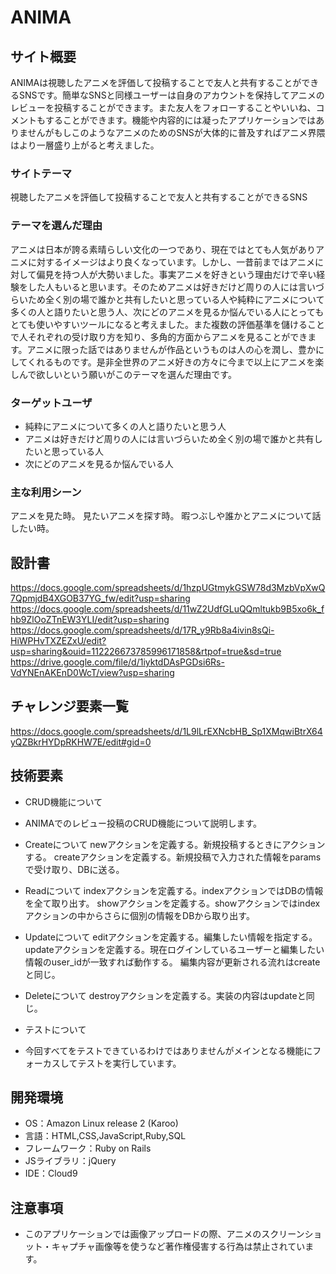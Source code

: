 # ANIMA

## サイト概要
ANIMAは視聴したアニメを評価して投稿することで友人と共有することができるSNSです。簡単なSNSと同様ユーザーは自身のアカウントを保持してアニメのレビューを投稿することができます。また友人をフォローすることやいいね、コメントもすることができます。機能や内容的には凝ったアプリケーションではありませんがもしこのようなアニメのためのSNSが大体的に普及すればアニメ界隈はより一層盛り上がると考えました。


### サイトテーマ
視聴したアニメを評価して投稿することで友人と共有することができるSNS


### テーマを選んだ理由
アニメは日本が誇る素晴らしい文化の一つであり、現在ではとても人気がありアニメに対するイメージはより良くなっています。しかし、一昔前まではアニメに対して偏見を持つ人が大勢いました。事実アニメを好きという理由だけで辛い経験をした人もいると思います。そのためアニメは好きだけど周りの人には言いづらいため全く別の場で誰かと共有したいと思っている人や純粋にアニメについて多くの人と語りたいと思う人、次にどのアニメを見るか悩んでいる人にとってもとても使いやすいツールになると考えました。また複数の評価基準を儲けることで人それぞれの受け取り方を知り、多角的方面からアニメを見ることができます。アニメに限った話ではありませんが作品というものは人の心を潤し、豊かにしてくれるものです。是非全世界のアニメ好きの方々に今まで以上にアニメを楽しんで欲しいという願いがこのテーマを選んだ理由です。

### ターゲットユーザ
- 純粋にアニメについて多くの人と語りたいと思う人
- アニメは好きだけど周りの人には言いづらいため全く別の場で誰かと共有したいと思っている人
- 次にどのアニメを見るか悩んでいる人


### 主な利用シーン
アニメを見た時。
見たいアニメを探す時。
暇つぶしや誰かとアニメについて話したい時。

## 設計書
https://docs.google.com/spreadsheets/d/1hzpUGtmykGSW78d3MzbVpXwQ7QpmjdB4XGOB37YG_fw/edit?usp=sharing
https://docs.google.com/spreadsheets/d/11wZ2UdfGLuQQmltukb9B5xo6k_fhb9ZlOoZTnEW3YLI/edit?usp=sharing
https://docs.google.com/spreadsheets/d/17R_y9Rb8a4ivin8sQi-HiWPHvTXZEZxU/edit?usp=sharing&ouid=112226673785996171858&rtpof=true&sd=true
https://drive.google.com/file/d/1iyktdDAsPGDsi6Rs-VdYNEnAKEnD0WcT/view?usp=sharing

## チャレンジ要素一覧
https://docs.google.com/spreadsheets/d/1L9lLrEXNcbHB_Sp1XMqwiBtrX64yQZBkrHYDpRKHW7E/edit#gid=0

## 技術要素
- CRUD機能について
 - ANIMAでのレビュー投稿のCRUD機能について説明します。
  - Createについて
   newアクションを定義する。新規投稿するときにアクションする。
   createアクションを定義する。新規投稿で入力された情報をparamsで受け取り、DBに送る。
  - Readについて
   indexアクションを定義する。indexアクションではDBの情報を全て取り出す。
   showアクションを定義する。showアクションではindexアクションの中からさらに個別の情報をDBから取り出す。
  - Updateについて
   editアクションを定義する。編集したい情報を指定する。
   updateアクションを定義する。現在ログインしているユーザーと編集したい情報のuser_idが一致すれば動作する。
   編集内容が更新される流れはcreateと同じ。
  - Deleteについて
   destroyアクションを定義する。実装の内容はupdateと同じ。

- テストについて
 - 今回すべてをテストできているわけではありませんがメインとなる機能にフォーカスしてテストを実行しています。

## 開発環境
- OS：Amazon Linux release 2 (Karoo)
- 言語：HTML,CSS,JavaScript,Ruby,SQL
- フレームワーク：Ruby on Rails
- JSライブラリ：jQuery
- IDE：Cloud9

## 注意事項
- このアプリケーションでは画像アップロードの際、アニメのスクリーンショット・キャプチャ画像等を使うなど著作権侵害する行為は禁止されています。

